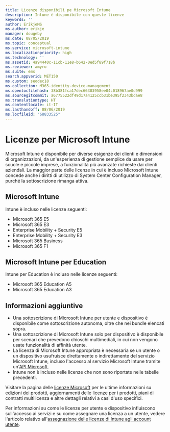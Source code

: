 ```yaml
---
title: Licenze disponibili pe Microsoft Intune
description: Intune è disponibile con queste licenze
keywords: ''
author: ErikjeMS
ms.author: erikje
manager: dougeby
ms.date: 08/05/2019
ms.topic: conceptual
ms.service: microsoft-intune
ms.localizationpriority: high
ms.technology: ''
ms.assetid: 4a94440c-11cb-11e8-b642-0ed5f89f718b
ms.reviewer: amyro
ms.suite: ems
search.appverid: MET150
ms.custom: seodec18
ms.collection: M365-identity-device-management
ms.openlocfilehash: 38b381fca17dec66303958ee04c018967ae0d999
ms.sourcegitcommit: a6775522df49d17a4125ccb31be395f2343bdae8
ms.translationtype: HT
ms.contentlocale: it-IT
ms.lasthandoff: 08/06/2019
ms.locfileid: "68833525"
---
```

# <a name="microsoft-intune-licensing"></a>Licenze per Microsoft Intune
Microsoft Intune è disponibile per diverse esigenze dei clienti e dimensioni di organizzazioni, da un'esperienza di gestione semplice da usare per scuole e piccole imprese, a funzionalità più avanzate richieste dai clienti aziendali. La maggior parte delle licenze in cui è incluso Microsoft Intune concede anche i diritti di utilizzo di System Center Configuration Manager, purché la sottoscrizione rimanga attiva. 

## <a name="microsoft-intune"></a>Microsoft Intune
Intune è incluso nelle licenze seguenti:

- Microsoft 365 E5
- Microsoft 365 E3
- Enterprise Mobility + Security E5
- Enterprise Mobility + Security E3
- Microsoft 365 Business
- Microsoft 365 F1



## <a name="microsoft-intune-for-education"></a>Microsoft Intune per Education
Intune per Education è incluso nelle licenze seguenti:

- Microsoft 365 Education A5
- Microsoft 365 Education A3

## <a name="additional-information"></a>Informazioni aggiuntive
- Una sottoscrizione di Microsoft Intune per utente e dispositivo è disponibile come sottoscrizione autonoma, oltre che nei bundle elencati sopra.
- Una sottoscrizione di Microsoft Intune solo per dispositivo è disponibile per scenari che prevedono chioschi multimediali, in cui non vengono usate funzionalità di affinità utente.
- La licenza di Microsoft Intune appropriata è necessaria se un utente o un dispositivo usufruisce direttamente o indirettamente del servizio Microsoft Intune, incluso l'accesso al servizio Microsoft Intune tramite un'[API Microsoft](https://docs.microsoft.com/legal/microsoft-apis/terms-of-use).
- Intune non è incluso nelle licenze che non sono riportate nelle tabelle precedenti.

Visitare la pagina delle [licenze Microsoft](https://www.microsoft.com/licensing/default) per le ultime informazioni su edizioni dei prodotti, aggiornamenti delle licenze per i prodotti, piani di contratti multilicenza e altre dettagli relativi a casi d'uso specifici.  

Per informazioni su come le licenze per utente e dispositivo influiscono sull'accesso ai servizi e su come assegnare una licenza a un utente, vedere l'articolo relativo all'[assegnazione delle licenze di Intune agli account utente](licenses-assign.md).
